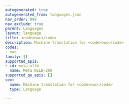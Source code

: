 ```yaml
---
autogenerated: true
autogenerated_from: languages.json
nav_order: 999
nav_exclude: true
parent: Languages
layout: language
title: <code>nwc</code>
description: Machine translation for <code>nwc</code>
codes:
- nwc
family: []
supported_apis:
- id: meta-nllb
  name: Meta NLLB-200
supported_qe_apis: []
seo:
  name: Machine translation for <code>nwc</code>
  type: Language

---
```


